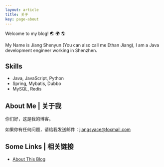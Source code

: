 ```yaml
---
layout: article
title: 关于
key: page-about
---
```

Welcome to my blog! :earth_asia: :earth_africa: :earth_americas:

My Name is Jiang Shenyun (You can also call me Ethan Jiang), I am a Java development engineer working in Shenzhen.

## Skills

- Java, JavaScript, Python
- Spring, Mybatis, Dubbo
- MySQL, Redis

<!--more-->

## About Me | 关于我

你们好，这是我的博客。

如果你有任何问题，请给我发送邮件：[jiangsyace@foxmail.com](mailto:jiangsyace@foxmail.com)

## Some Links | 相关链接

- [About This Blog](http://bins.top)
